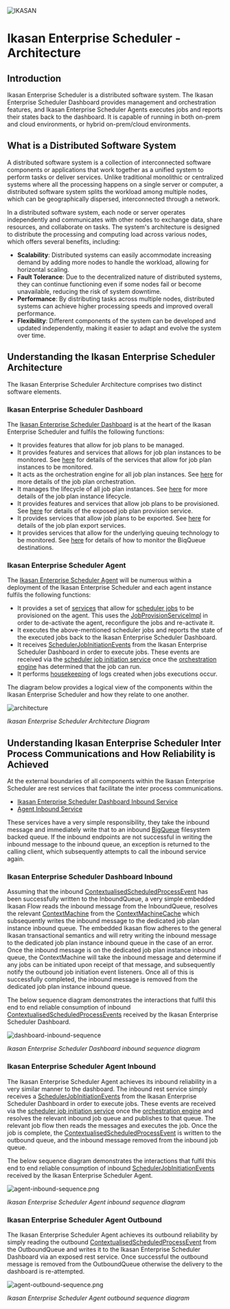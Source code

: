 ![IKASAN](../../developer/docs/quickstart-images/Ikasan-title-transparent.png)

# Ikasan Enterprise Scheduler - Architecture
## Introduction
Ikasan Enterprise Scheduler is a distributed software system. The Ikasan Enterprise Scheduler
Dashboard provides management and orchestration features, and Ikasan Enterprise Scheduler
Agents executes jobs and reports their states back to the dashboard. It is capable of running in
both on-prem and cloud environments, or hybrid on-prem/cloud environments.

## What is a Distributed Software System
A distributed software system is a collection of interconnected software components or applications that work together as a unified system to perform tasks or deliver services. Unlike traditional monolithic or centralized systems where all the processing happens on a single server or computer, a distributed software system splits the workload among multiple nodes, which can be geographically dispersed, interconnected through a network.

In a distributed software system, each node or server operates independently and communicates with other nodes to exchange data, share resources, and collaborate on tasks. The system's architecture is designed to distribute the processing and computing load across various nodes, which offers several benefits, including:

- **Scalability**: Distributed systems can easily accommodate increasing demand by adding more nodes to handle the workload, allowing for horizontal scaling.
- **Fault Tolerance**: Due to the decentralized nature of distributed systems, they can continue functioning even if some nodes fail or become unavailable, reducing the risk of system downtime.
- **Performance**: By distributing tasks across multiple nodes, distributed systems can achieve higher processing speeds and improved overall performance.
- **Flexibility**: Different components of the system can be developed and updated independently, making it easier to adapt and evolve the system over time.

## Understanding the Ikasan Enterprise Scheduler Architecture
The Ikasan Enterprise Scheduler Architecture comprises two distinct software elements.

### Ikasan Enterprise Scheduler Dashboard
The [Ikasan Enterprise Scheduler Dashboard](./dashboard/readme.md) is at the heart of the Ikasan Enterprise
Scheduler and fulfils the following functions:
- It provides features that allow for job plans to be managed.
- It provides features and services that allows for job plan instances to be monitored. See [here](./rest/job-plan-instance-status.md) for details of the services that allow for job plan instances to be monitored. 
- It acts as the orchestration engine for all job plan instances. See [here](./job-orchestration/core/job-plan-orchestration.md) for more details of the job plan orchestration. 
- It manages the lifecycle of all job plan instances. See [here](./job-orchestration/core/job-plan-lifecycle.md) for more details of the job plan instance lifecycle.
- It provides features and services that allow job plans to be provisioned. See [here](./rest/job-plan-provision-service.md) for details of the exposed job plan provision service.
- It provides services that allow job plans to be exported. See [here](./rest/job-plan-export-service.md) for details of the job plan export services.
- It provides services that allow for the underlying queuing technology to be monitored. See [here](./rest/big-queue-services-dashboard.md) for details of how to monitor the BiqQueue destinations.

### Ikasan Enterprise Scheduler Agent
The [Ikasan Enterprise Scheduler Agent](./agent/readme.md) will be numerous within a deployment of the Ikasan Enterprise Scheduler and each agent
instance fulfils the following functions:
- It provides a set of [services](./rest/agent-job-provision-service.md) that allow for [scheduler jobs](./job-orchestration/model/scheduler-job-data-model.md) to be provisioned on the agent. This uses the [JobProvisionServiceImpl](../../ootb/module/scheduler-agent/jar/src/main/java/org/ikasan/ootb/scheduler/agent/module/service/JobProvisionServiceImpl.java) in order to de-activate the agent, reconfigure the jobs and re-activate it.
- It executes the above-mentioned scheduler jobs and reports the state of the executed jobs back to the Ikasan Enterprise Scheduler Dashboard.
- It receives [SchedulerJobInitiationEvents](../../spec/service/scheduled/src/main/java/org/ikasan/spec/scheduled/event/model/SchedulerJobInitiationEvent.java) from the Ikasan Enterprise Scheduler Dashboard in order to execute jobs. These events are received via the [scheduler job initiation service](./rest/scheduler-job-initiation-service.md) once the [orchestration engine](./job-orchestration/core/job-plan-orchestration.md) has determined that the job can run.
- It performs [housekeeping](./agent/readme.md#log-housekeeping-flow) of logs created when jobs executions occur. 

The diagram below provides a logical view of the components within the Ikasan Enterprise Scheduler and how they relate
to one another.

![architecture](../images/ikasan-enterprise-scheduler-architecture-white.png)

*Ikasan Enterprise Scheduler Architecture Diagram*

## Understanding Ikasan Enterprise Scheduler Inter Process Communications and How Reliability is Achieved
At the external boundaries of all components within the Ikasan Enterprise Scheduler are rest services that facilitate the
inter process communications.
- [Ikasan Enterprise Scheduler Dashboard Inbound Service](./rest/scheduled-process-event-service.md)
- [Agent Inbound Service](./rest/scheduler-job-initiation-service.md)
 
These services have a very simple responsibility, they take the inbound message and immediately write that to an inbound [BigQueue](https://github.com/ikasanEIP/bigqueue)
filesystem backed queue. If the inbound endpoints are not successful in writing the inbound message to the inbound queue, an exception
is returned to the calling client, which subsequently attempts to call the inbound service again.

### Ikasan Enterprise Scheduler Dashboard Inbound
Assuming that the inbound [ContextualisedScheduledProcessEvent](../../spec/service/scheduled/src/main/java/org/ikasan/spec/scheduled/event/model/ContextualisedScheduledProcessEvent.java)
has been successfully written to the InboundQueue, a very simple embedded Ikasan Flow reads the inbound message from
the InboundQueue, resolves the relevant [ContextMachine](./job-orchestration/core/job-plan-orchestration.md) from the [ContextMachineCache](./job-orchestration/core/context-machine-cache.md)
which subsequently writes the inbound message to the dedicated job plan instance inbound queue. The embedded Ikasan flow
adheres to the general Ikasan transactional semantics and will retry writing the inbound message to the dedicated job plan instance inbound queue in the case of an error. Once
the inbound message is on the dedicated job plan instance inbound queue, the ContextMachine will take the inbound message and determine
if any jobs can be initiated upon receipt of that message, and subsequently notify the outbound job initiation event
listeners. Once all of this is successfully completed, the inbound message is removed from the dedicated job plan instance inbound queue.

The below sequence diagram demonstrates the interactions that fulfil this end to end reliable consumption of inbound [ContextualisedScheduledProcessEvents](../../spec/service/scheduled/src/main/java/org/ikasan/spec/scheduled/event/model/ContextualisedScheduledProcessEvent.java)
received by the Ikasan Enterprise Scheduler Dashboard.

![dashboard-inbound-sequence](../images/dashboard-inbound-sequence.png)

*Ikasan Enterprise Scheduler Dashboard inbound sequence diagram*

### Ikasan Enterprise Scheduler Agent Inbound
The Ikasan Enterprise Scheduler Agent achieves its inbound reliability in a very similar
manner to the dashboard. The inbound rest service simply receives a [SchedulerJobInitiationEvents](../../spec/service/scheduled/src/main/java/org/ikasan/spec/scheduled/event/model/SchedulerJobInitiationEvent.java) from the Ikasan Enterprise Scheduler Dashboard in order to execute jobs. These events are received via the [scheduler job initiation service](./rest/scheduler-job-initiation-service.md) once the [orchestration engine](./job-orchestration/core/job-plan-orchestration.md)
and resolves the relevant inbound job queue and publishes to that queue. The relevant job flow
then reads the messages and executes the job. Once the job is complete, the [ContextualisedScheduledProcessEvent](../../spec/service/scheduled/src/main/java/org/ikasan/spec/scheduled/event/model/ContextualisedScheduledProcessEvent.java) is
written to the outbound queue, and the inbound message removed from the inbound job queue.

The below sequence diagram demonstrates the interactions that fulfil this end to end reliable consumption of inbound [SchedulerJobInitiationEvents](../../spec/service/scheduled/src/main/java/org/ikasan/spec/scheduled/event/model/SchedulerJobInitiationEvent.java)
received by the Ikasan Enterprise Scheduler Agent.

![agent-inbound-sequence.png](../images/agent-inbound-sequence.png)

*Ikasan Enterprise Scheduler Agent inbound sequence diagram*

### Ikasan Enterprise Scheduler Agent Outbound
The Ikasan Enterprise Scheduler Agent achieves its outbound reliability by simply reading the outbound  [ContextualisedScheduledProcessEvent](../../spec/service/scheduled/src/main/java/org/ikasan/spec/scheduled/event/model/ContextualisedScheduledProcessEvent.java)
from the OutboundQueue and writes it to the Ikasan Enterprise Scheduler Dashboard via an exposed rest service. Once successful the outbound
message is removed from the OutboundQueue otherwise the delivery to the dashboard is re-attempted.

![agent-outbound-sequence.png](../images/agent-outbound-sequence.png)

*Ikasan Enterprise Scheduler Agent outbound sequence diagram*
